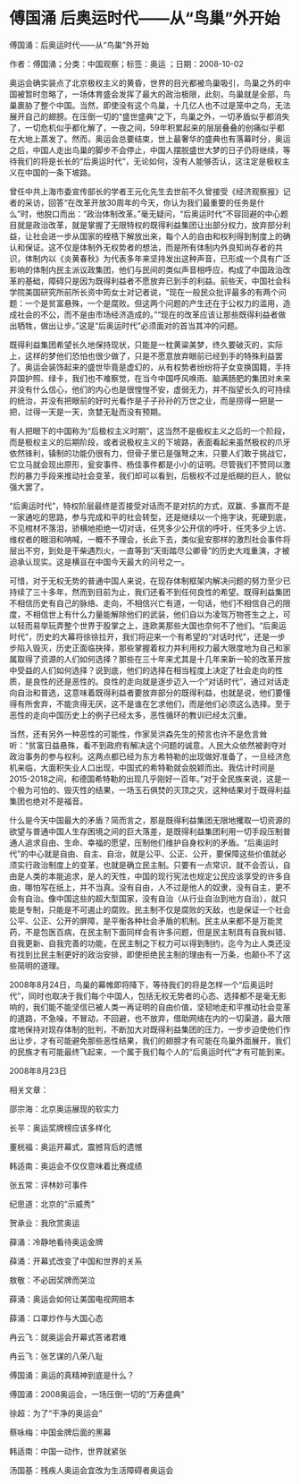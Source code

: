 # 傅国涌  后奥运时代——从“鸟巢”外开始    
    
傅国涌：后奥运时代——从“鸟巢”外开始    
作者：傅国涌；分类：中国观察；标签：奥运 ；日期：2008-10-02    
奥运会确实装点了北京极权主义的黄昏，世界的目光都被鸟巢吸引，鸟巢之外的中国被暂时忽略了，一场体育盛会发挥了最大的政治极限，此刻，鸟巢就是全部，鸟巢裹胁了整个中国。当然，即使没有这个鸟巢，十几亿人也不过是笼中之鸟，无法展开自己的翅膀。在压倒一切的“盛世盛典”之下，鸟巢之外，一切矛盾似乎都消失了，一切危机似乎都化解了，一夜之间，59年积累起来的层层叠叠的创痛似乎都在大地上蒸发了。然而，奥运会总要结束，世上最奢华的盛典也有落幕时分，奥运之后，中国人走出鸟巢的脚步不会停止，中国人摆脱盛世大梦的日子仍将继续，等待我们的将是长长的“后奥运时代”，无论如何，没有人能够否认，这注定是极权主义在中国的一条下坡路。    
曾任中共上海市委宣传部长的学者王元化先生去世前不久曾接受《经济观察报》记者的采访，回答“在改革开放30周年的今天，你认为我们最重要的任务是什么”时，他脱口而出：“政治体制改革。”毫无疑问，“后奥运时代”不容回避的中心题目就是政治改革，就是掌握了无限特权的既得利益集团让出部分权力，放弃部分利益，让社会进一步从国家的桎梏下解放出来，每个人的自由和权利得到制度上的确认和保证。这不仅是体制外无权势者的想法，而是所有体制内外良知尚存者的共识，体制内以《炎黄春秋》为代表多年来坚持发出这种声音，已形成一个具有广泛影响的体制内民主派议政集团，他们与民间的类似声音相呼应，构成了中国政治改革的基础，障碍只是因为既得利益者不愿放弃已到手的利益。前些天，中国社会科学院美国研究所前所长资中筠女士对记者说，“现在一般民众批评最多的有两个问题：一个是贫富悬殊，一个是腐败。但这两个问题的产生还在于公权力的滥用，造成社会的不公，而不是由市场经济造成的。”“现在的改革应该让那些既得利益者做出牺牲，做出让步。”这是“后奥运时代”必须面对的首当其冲的问题。    
既得利益集团希望长久地保持现状，只能是一枕黄粱美梦，终久要破灭的，实际上，这样的梦他们恐怕也很少做了，只是不愿意放弃眼前已经到手的特殊利益罢了。奥运会装饰起来的盛世毕竟是虚幻的，从有权势者纷纷将子女变换国籍，手持异国护照、绿卡，我们也不难察觉，在当今中国呼风唤雨、脑满肠肥的集团对未来并没有什么信心，他们的内心也是很惶惶不安，虚弱无力，并不指望长久的可持续的统治，并没有把眼前的好时光看作是子子孙孙的万世之业，而是捞得一把是一把，过得一天是一天，贪婪无耻而没有预期。    
有人把眼下的中国称为“后极权主义时期”，这当然不是极权主义之后的一个阶段，而是极权主义的后期阶段，或者说极权主义的下坡路，表面看起来虽然极权的爪牙依然锋利，镇制的功能仍很有力，但骨子里已是强弩之末，只要人们敢于挑战它，它立马就会现出原形，瓮安事件、杨佳事件都是小小的证明。尽管我们不赞同以激烈的暴力手段来推动社会变革，我们却可以看到，后极权不过是纸糊的巨人，貌似强大罢了。    
“后奥运时代”，特权阶层最终是否接受对话而不是对抗的方式，双赢、多赢而不是一家通吃的思路，参与完成和平的社会转型，还是继续以一个拖字诀，死硬到底，不见棺材不落泪，骄横地拒绝一切对话，任凭多少公开信的呼吁，任凭多少上访、维权者的眼泪和呐喊，一概不予理会，长此下去，类似瓮安那样的激烈社会事件将层出不穷，到处是干柴遇烈火，一直等到“天街踏尽公卿骨”的历史大戏重演，才被迫承认现实。这是横亘在中国今天最大的问号之一。    
可惜，对于无权无势的普通中国人来说，在现存体制框架内解决问题的努力至少已持续了三十多年，然而到目前为止，我们还看不到任何良性的希望。既得利益集团不相信历史有自己的脉络、走向，不相信兴亡有道，一句话，他们不相信自己的限度，不相信世上有什么力量能解除他们的武装，他们自以为凌驾万物苍生之上，可以轻而易举玩弄整个世界于股掌之上，连欧美那些大国也奈何不了他们。“后奥运时代”，历史的大幕将徐徐拉开，我们将迎来一个有希望的“对话时代”，还是一步步陷入毁灭，历史正面临抉择，那些掌握着权力并利用权力最大限度地为自己和家属取得了资源的人们如何选择？那些在三十年来尤其是十几年来新一轮的改革开放中受益的人们如何选择？说到底，他们的选择在相当程度上决定了社会走向的性质，是良性的还是恶性的。良性的走向就是逐步迈入一个“对话时代”，通过对话走向自治和普选，这意味着既得利益者要放弃部分的既得利益，也就是说，他们要懂得有所舍弃，不能贪得无厌，这不是谁在乞求他们，而是他们必须这么选择。至于恶性的走向中国历史上的例子已经太多，恶性循环的教训已经太沉重。    
当然，还有另外一种恶性的可能性，作家吴洪森先生的预言也许不是危言耸听：“贫富日益悬殊，看不到政府有解决这个问题的诚意。人民大众依然被剥夺对政治事务的参与权利。这两点都已经为东方希特勒的出现做好准备了，一旦经济危机来临，大面积失业人口出现，中国式的希特勒就会脱颖而出。我估计时间是2015-2018之间，和德国希特勒的出现几乎刚好一百年。”对于全民族来说，这是一个极为可怕的、毁灭性的结果，一场玉石俱焚的灭顶之灾，这种结果对于既得利益集团也绝对不是福音。    
什么是今天中国最大的矛盾？简而言之，那是既得利益集团无限地攫取一切资源的欲望与普通中国人生存困境之间的巨大落差，是既得利益集团利用一切手段压制普通人追求自由、生命、幸福的愿望，压制他们维护自身权利的矛盾。“后奥运时代”的中心就是自由、自主、自治，就是公平、公正、公开，要保障这些价值就必须实行政治制度上的变革，也就是确立民主制。只要有一点常识，就不会否认，自由是人类的本能追求，是人的天性，中国的现行宪法也规定公民应该享受的许多自由，哪怕写在纸上，并不当真。没有自由，人不过是他人的奴隶，没有自主，更不会有自治。像中国这些的超大型国家，没有自治（从行业自治到地方自治），就只能是专制，只能是不可遏止的腐败。民主制不仅是腐败的天敌，也是保证一个社会公平、公正、公开的屏障，是平衡各种社会矛盾的机制。民主从来都不是万能灵药，不是包医百病，在民主制下面同样会有许多问题，但是民主制具有自我纠错、自我更新、自我完善的功能，在民主制之下权力可以得到制约，迄今为止人类还没有找到比民主制更好的政治安排，即使拒绝民主制的理由有一万条，也颠仆不了这些简明的道理。    
2008年8月24日，鸟巢的幕帷即将降下，等待我们的将是怎样一个“后奥运时代”，同时也取决于我们每个中国人，包括无权无势者的心态、选择都不是毫无影响的，我们能不能坚信已被人类一再证明的自由价值，坚韧地走和平推动社会变革的道路，不急噪，不冒动，不回避，也不放弃，借助网络在内的一切渠道，最大限度地保持对现存体制的批判，不断加大对既得利益集团的压力，一步步迫使他们作出让步，才有可能避免那些恶性结果，我们的翅膀才有可能在鸟巢外面展开，我们的民族才有可能最终飞起来，一个属于我们每个人的“后奥运时代”才有可能到来。    
2008年8月23日    
    
相关文章：    
邵宗海：北京奥运展现的软实力    
长平：奥运奖牌榜应该多样化    
董桄福：奥运开幕式，震撼背后的遗憾    
韩适南：奥运会不仅仅意味着比赛成绩    
张五常：评林妙可事件    
纪思道：北京的“示威秀”    
贺承业：我欣赏奥运    
薛涌：冷静地看待奥运金牌    
薛涌：开幕式改变了中国和世界的关系    
敖敬：不必因奖牌而哭泣    
薛涌：奥运会如何让美国电视网赔本    
薛涌：口罩炒作与大国心态    
冉云飞：就奥运会开幕式答诸君难    
冉云飞：张艺谋的八荣八耻    
傅国涌：奥运的真精神到底是什么？    
傅国涌：2008奥运会，一场压倒一切的“万寿盛典”    
徐超：为了“干净的奥运会”    
蔡咏梅：中国金牌后面的黑幕    
韩适南：中国一动作，世界就紧张    
汤国基：残疾人奥运会宜改为生活障碍者奥运会